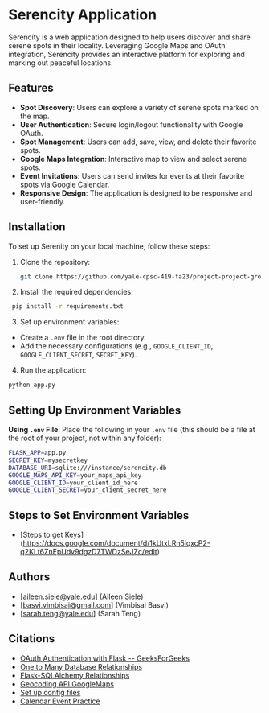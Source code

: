# Serencity Application

Serencity is a web application designed to help users discover and share serene spots in their locality. Leveraging Google Maps and OAuth integration, Serencity provides an interactive platform for exploring and marking out peaceful locations.

## Features

- **Spot Discovery**: Users can explore a variety of serene spots marked on the map.
- **User Authentication**: Secure login/logout functionality with Google OAuth.
- **Spot Management**: Users can add, save, view, and delete their favorite spots.
- **Google Maps Integration**: Interactive map to view and select serene spots.
- **Event Invitations**: Users can send invites for events at their favorite spots via Google Calendar.
- **Responsive Design**: The application is designed to be responsive and user-friendly.

## Installation

To set up Serenity on your local machine, follow these steps:

1. Clone the repository:
   ```bash
   git clone https://github.com/yale-cpsc-419-fa23/project-project-group-5.git
   ```
   
2. Install the required dependencies:
  ```bash
   pip install -r requirements.txt
  ```

3. Set up environment variables:
- Create a `.env` file in the root directory.
- Add the necessary configurations (e.g., `GOOGLE_CLIENT_ID`, `GOOGLE_CLIENT_SECRET`, `SECRET_KEY`).

4. Run the application:
  ```bash
  python app.py
  ```

## Setting Up Environment Variables

**Using `.env` File**: Place the following in your `.env` file (this should be a file at the root of your project, not within any folder):

```bash
FLASK_APP=app.py
SECRET_KEY=mysecretkey
DATABASE_URI=sqlite:///instance/serencity.db
GOOGLE_MAPS_API_KEY=your_maps_api_key
GOOGLE_CLIENT_ID=your_client_id_here
GOOGLE_CLIENT_SECRET=your_client_secret_here
````

## Steps to Set Environment Variables
- [Steps to get Keys] (https://docs.google.com/document/d/1kUtxLRn5iqxcP2-q2KLt6ZnEpUdv9dgzD7TWDzSeJZc/edit)

## Authors 
- [aileen.siele@yale.edu] (Aileen Siele)
- [basvi.vimbisai@gmail.com] (Vimbisai Basvi)
- [sarah.teng@yale.edu] (Sarah Teng)

## Citations

- [OAuth Authentication with Flask -- GeeksForGeeks](https://www.geeksforgeeks.org/oauth-authentication-with-flask-connect-to-google-twitter-and-facebook/)
- [One to Many Database Relationships](https://www.digitalocean.com/community/tutorials/how-to-use-one-to-many-database-relationships-with-flask-sqlalchemy)
- [Flask-SQLAlchemy Relationships](https://dev.to/freddiemazzilli/flask-sqlalchemy-relationships-exploring-relationship-associations-igo)
- [Geocoding API GoogleMaps](https://developers.google.com/maps/documentation/geocoding)
- [Set up config files](https://docs.google.com/document/d/1d2Sqeza0p0NRnAa0rTzbAyimkjS2C7bM5WLUdD5ZSVk/edit?usp=sharing)
- [Calendar Event Practice](https://github.com/VimBasvi/Calendar-Invite-Test)
